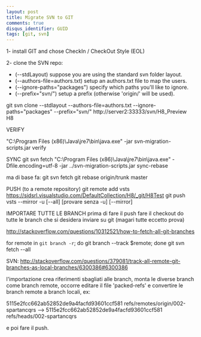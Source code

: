```yaml
---
layout: post
title: Migrate SVN to GIT
comments: true
disqus_identifier: GUID
tags: [git, svn]
---
```


1- install GIT and chose CheckIn / CheckOut Style (EOL)

2- clone the SVN repo:

- (--stdLayout) suppose you are using the standard svn folder layout.
- (--authors-file=authors.txt) setup an authors.txt file to map the users.
- (--ignore-paths="packages") specify which paths you'll like to ignore. 
- (--prefix="svn/") setup a prefix (otherwise 'origin/' will be used).

git svn clone --stdlayout --authors-file=authors.txt --ignore-paths="packages" --prefix="svn/" http://server2:33333/svn/H8_Preview H8

VERIFY

"C:\Program Files (x86)\Java\jre7\bin\java.exe" -jar svn-migration-scripts.jar verify

SYNC
git svn fetch
"C:\Program Files (x86)\Java\jre7\bin\java.exe" -Dfile.encoding=utf-8 -jar ../svn-migration-scripts.jar sync-rebase

ma di base fa:
git svn fetch
git rebase origin/trunk master

PUSH (to a remote repository)
git remote add vsts https://sidsrl.visualstudio.com/DefaultCollection/H8/_git/H8Test
git push vsts --mirror -u [--all] [provare senza -u] [--mirror]

IMPORTARE TUTTE LE BRANCH
prima di fare il push fare il checkout do tutte le branch che si desidera inviare su git (magari tutte eccetto prova)

http://stackoverflow.com/questions/10312521/how-to-fetch-all-git-branches

for remote in `git branch -r`; do git branch --track $remote; done
git svn fetch --all




SVN:
http://stackoverflow.com/questions/379081/track-all-remote-git-branches-as-local-branches/6300386#6300386

l'importazione crea riferimenti sbagliati alle branch, monta le diverse branch come branch remote, occorre editare il file
'packed-refs' e convertire le branch remote a branch locali, ex:

5115e2fcc662ab52852de9a4facfd93601ccf581 refs/remotes/origin/002-spartancqrs --> 5115e2fcc662ab52852de9a4facfd93601ccf581 refs/heads/002-spartancqrs

e poi fare il push.




